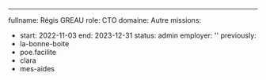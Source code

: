 ---
fullname: Régis GREAU
role: CTO
domaine: Autre
missions:
  - start: 2022-11-03
    end: 2023-12-31
    status: admin
    employer: ''
previously: 
  - la-bonne-boite
  - poe.facilite
  - clara
  - mes-aides
